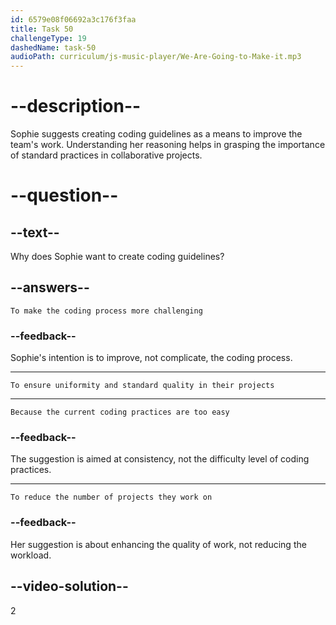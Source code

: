 ```yaml
---
id: 6579e08f06692a3c176f3faa
title: Task 50
challengeType: 19
dashedName: task-50
audioPath: curriculum/js-music-player/We-Are-Going-to-Make-it.mp3
---
```


<!--
AUDIO REFERENCE: 
Sophie: "I would like to suggest that we create coding guidelines to ensure consistency across our projects."
-->

# --description--

Sophie suggests creating coding guidelines as a means to improve the team's work. Understanding her reasoning helps in grasping the importance of standard practices in collaborative projects.

# --question--

## --text--

Why does Sophie want to create coding guidelines?

## --answers--

`To make the coding process more challenging`

### --feedback--

Sophie's intention is to improve, not complicate, the coding process.

---

`To ensure uniformity and standard quality in their projects`

---

`Because the current coding practices are too easy`

### --feedback--

The suggestion is aimed at consistency, not the difficulty level of coding practices.

---

`To reduce the number of projects they work on`

### --feedback--

Her suggestion is about enhancing the quality of work, not reducing the workload.

## --video-solution--

2
